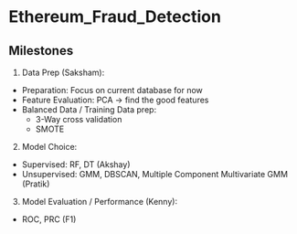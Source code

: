 # Ethereum_Fraud_Detection

## Milestones

1. Data Prep (Saksham):
  - Preparation: Focus on current database for now
  - Feature Evaluation: PCA → find the good features
  - Balanced Data / Training Data prep:
    - 3-Way cross validation
    - SMOTE

2. Model Choice:
  - Supervised: RF, DT (Akshay)
  - Unsupervised: GMM, DBSCAN, Multiple Component Multivariate GMM (Pratik)

3. Model Evaluation / Performance (Kenny): 
  - ROC, PRC (F1)
